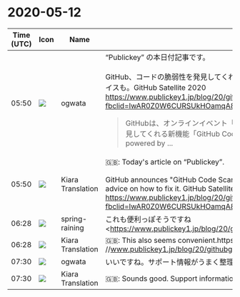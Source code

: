 # 2020-05-12

|Time (UTC)|Icon|Name|Message|
|---|---|---|---|
|05:50|![](https://avatars.slack-edge.com/2019-11-22/845042642576_070441337abaca9fb7b3_72.png)|ogwata|“Publickey” の本日付記事です。<br><br>GitHub、コードの脆弱性を発見してくれる「GitHub Code Scanning」発表、修正方法のアドバイスも。GitHub Satellite 2020<br><https://www.publickey1.jp/blog/20/githubgithub_code_scanninggithub_satellite_2020.html?fbclid=IwAR0Z0W6CURSUkHOamqA8VgtKT_hixARrGxrFq8S-I614rlG9fOrwVEMNkhw><br><blockquote>GitHubは、オンラインイベント「GitHub Satellite 2020」において、コードの脆弱性を発見してくれる新機能「GitHub Code Scanning」を発表しました。 Code scanning, powered by ...</blockquote>|
|05:50|![](https://avatars.slack-edge.com/2019-08-21/732685848020_f3f20736795184660348_72.png)|Kiara Translation|🇬🇧: Today's article on “Publickey”.<br><br>GitHub announces "GitHub Code Scanning" that discovers code vulnerabilities, and gives advice on how to fix it. GitHub Satellite 2020<br><https://www.publickey1.jp/blog/20/githubgithub_code_scanninggithub_satellite_2020.html?fbclid=IwAR0Z0W6CURSUkHOamqA8VgtKT_hixARrGxrFq8S-I614rlG9fOrwVEMNkhw>|
|06:28|![](https://secure.gravatar.com/avatar/1ac180f0868137292905c311b5fff781.jpg?s=72&d=https%3A%2F%2Fa.slack-edge.com%2Fdf10d%2Fimg%2Favatars%2Fava_0021-72.png)|spring-raining|これも便利っぽそうですね <https://www.publickey1.jp/blog/20/githubgithub_discussionsgithub_satellite_2020.html|https://www.publickey1.jp/blog/20/githubgithub_discussionsgithub_satellite_2020.html><br><blockquote>GitHubは、オンラインイベント「GitHub Satellite 2020」を開催。GitHubのページに電子掲示板を用いたコミュニティ機能を追加する「GitHub Discussions」を発表しました。 GitHub Satelli...</blockquote>|
|06:28|![](https://avatars.slack-edge.com/2019-08-21/732685848020_f3f20736795184660348_72.png)|Kiara Translation|🇬🇧: This also seems convenient.https: //www.publickey1.jp/blog/20/githubgithub_discussionsgithub_satellite_2020.html ||
|07:30|![](https://avatars.slack-edge.com/2019-11-22/845042642576_070441337abaca9fb7b3_72.png)|ogwata|いいですね。サポート情報がうまく整理できそう。|
|07:30|![](https://avatars.slack-edge.com/2019-08-21/732685848020_f3f20736795184660348_72.png)|Kiara Translation|🇬🇧: Sounds good. Support information seems to be organized well.|
